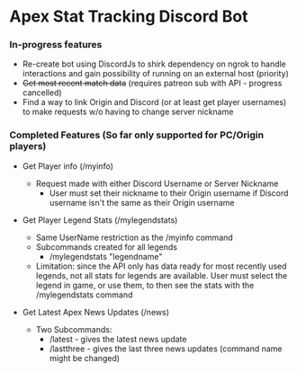 # Apex Stat Tracking Discord Bot

### In-progress features

- Re-create bot using DiscordJs to shirk dependency on ngrok to handle interactions and gain possibility of running on an external host (priority)
- ~~Get most recent match data~~ (requires patreon sub with API - progress cancelled)
- Find a way to link Origin and Discord (or at least get player usernames) to make requests w/o having to change server nickname

### Completed Features (So far only supported for PC/Origin players)

- Get Player info (/myinfo)

  - Request made with either Discord Username or Server Nickname
    - User must set their nickname to their Origin username if Discord username isn't the same as their Origin username

- Get Player Legend Stats (/mylegendstats)

  - Same UserName restriction as the /myinfo command
  - Subcommands created for all legends
    - /mylegendstats "legendname"
  - Limitation: since the API only has data ready for most recently used legends, not all stats for legends are available. User must select the legend in game, or use them, to then see the stats with the /mylegendstats command

- Get Latest Apex News Updates (/news)
  - Two Subcommands:
    - /latest - gives the latest news update
    - /lastthree - gives the last three news updates (command name might be changed)
